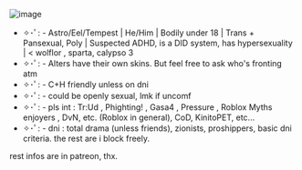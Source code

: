 ![image](https://static.wikia.nocookie.net/callofduty/images/b/b4/Multiplayer_Reveal_Promo16_MWII.jpg)
- ✧･ﾟ: - Astro/Eel/Tempest | He/Him | Bodily under 18 | Trans + Pansexual, Poly | Suspected ADHD, is a DID system, has hypersexuality | < wolflor , sparta, calypso 3
- ✧･ﾟ: - Alters have their own skins. But feel free to ask who's fronting atm
- ✧･ﾟ: - C+H friendly unless on dni
- ✧･ﾟ: - could be openly sexual, lmk if uncomf
- ✧･ﾟ: - pls int : Tr:Ud , Phighting! , Gasa4 , Pressure , Roblox Myths enjoyers , DvN, etc. (Roblox in general), CoD, KinitoPET, etc...
- ✧･ﾟ: - dni : total drama (unless friends), zionists, proshippers, basic dni criteria. the rest are i block freely.

rest infos are in patreon, thx.
